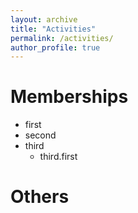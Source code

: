 ```yaml
---
layout: archive
title: "Activities"
permalink: /activities/
author_profile: true
---
```



# Memberships
- first
- second
- third
  - third.first

# Others
